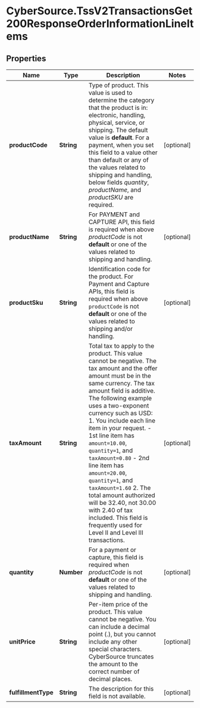 # CyberSource.TssV2TransactionsGet200ResponseOrderInformationLineItems

## Properties
Name | Type | Description | Notes
------------ | ------------- | ------------- | -------------
**productCode** | **String** | Type of product. This value is used to determine the category that the product is in: electronic, handling, physical, service, or shipping. The default value is **default**.  For a payment, when you set this field to a value other than default or any of the values related to shipping and handling, below fields _quantity_, _productName_, and _productSKU_ are required.  | [optional] 
**productName** | **String** | For PAYMENT and CAPTURE API, this field is required when above _productCode_ is not **default** or one of the values related to shipping and handling.  | [optional] 
**productSku** | **String** | Identification code for the product. For Payment and Capture APIs, this field is required when above `productCode` is not **default** or one of the values related to shipping and/or handling.  | [optional] 
**taxAmount** | **String** | Total tax to apply to the product. This value cannot be negative. The tax amount and the offer amount must be in the same currency. The tax amount field is additive.  The following example uses a two-exponent currency such as USD:  1. You include each line item in your request.     - 1st line item has `amount=10.00`, `quantity=1`, and `taxAmount=0.80`     - 2nd line item has `amount=20.00`, `quantity=1`, and `taxAmount=1.60` 2. The total amount authorized will be 32.40, not 30.00 with 2.40 of tax included.  This field is frequently used for Level II and Level III transactions.  | [optional] 
**quantity** | **Number** | For a payment or capture, this field is required when _productCode_ is not **default** or one of the values related to shipping and handling.  | [optional] 
**unitPrice** | **String** | Per-item price of the product. This value cannot be negative. You can include a decimal point (.), but you cannot include any other special characters. CyberSource truncates the amount to the correct number of decimal places.  | [optional] 
**fulfillmentType** | **String** | The description for this field is not available. | [optional] 


